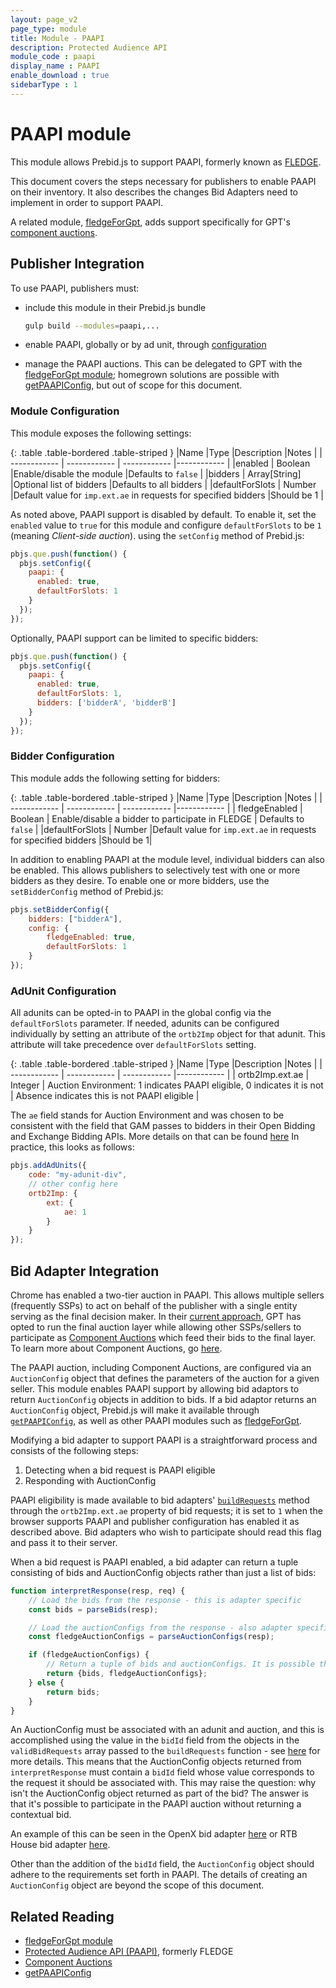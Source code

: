 ```yaml
---
layout: page_v2
page_type: module
title: Module - PAAPI
description: Protected Audience API
module_code : paapi
display_name : PAAPI
enable_download : true
sidebarType : 1
---
```


# PAAPI module

This module allows Prebid.js to support PAAPI, formerly known as [FLEDGE](https://github.com/WICG/turtledove/blob/main/FLEDGE.md).

This document covers the steps necessary for publishers to enable PAAPI on their inventory. It also describes
the changes Bid Adapters need to implement in order to support PAAPI.

A related module, [fledgeForGpt](/dev-docs/modules/fledgeForGpt.html), adds support specifically for GPT's [component auctions](https://developers.google.com/publisher-tag/reference#googletag.config.componentauctionconfig).

## Publisher Integration

To use PAAPI, publishers must:

- include this module in their Prebid.js bundle

   ```bash
   gulp build --modules=paapi,...
   ```

- enable PAAPI, globally or by ad unit, through [configuration](#config)
- manage the PAAPI auctions. This can be delegated to GPT with the [fledgeForGpt module](/dev-docs/modules/fledgeForGpt.html); homegrown solutions are possible with [getPAAPIConfig](/dev-docs/publisher-api-reference/getPAAPIConfig.html), but out of scope for this document.

<a id="config"></a>

### Module Configuration

This module exposes the following settings:

{: .table .table-bordered .table-striped }
|Name |Type |Description |Notes |
| ------------ | ------------ | ------------ |------------ |
|enabled | Boolean |Enable/disable the module |Defaults to `false` |
|bidders | Array[String] |Optional list of bidders |Defaults to all bidders |
|defaultForSlots | Number |Default value for `imp.ext.ae` in requests for specified bidders |Should be 1 |

As noted above, PAAPI support is disabled by default. To enable it, set the `enabled` value to `true` for this module and configure `defaultForSlots` to be `1` (meaning _Client-side auction_).
using the `setConfig` method of Prebid.js:

```js
pbjs.que.push(function() {
  pbjs.setConfig({
    paapi: {
      enabled: true,
      defaultForSlots: 1
    }
  });
});
```

Optionally, PAAPI support can be limited to specific bidders:

```js
pbjs.que.push(function() {
  pbjs.setConfig({
    paapi: {
      enabled: true,
      defaultForSlots: 1,
      bidders: ['bidderA', 'bidderB']
    }
  });
});
```

### Bidder Configuration

This module adds the following setting for bidders:

{: .table .table-bordered .table-striped }
|Name |Type |Description |Notes |
| ------------ | ------------ | ------------ |------------ |
| fledgeEnabled | Boolean | Enable/disable a bidder to participate in FLEDGE | Defaults to `false` |
|defaultForSlots | Number |Default value for `imp.ext.ae` in requests for specified bidders |Should be 1|

In addition to enabling PAAPI at the module level, individual bidders can also be enabled. This allows publishers to
selectively test with one or more bidders as they desire. To enable one or more bidders, use the `setBidderConfig` method
of Prebid.js:

```js
pbjs.setBidderConfig({
    bidders: ["bidderA"],
    config: {
        fledgeEnabled: true,
        defaultForSlots: 1
    }
});
```

### AdUnit Configuration

All adunits can be opted-in to PAAPI in the global config via the `defaultForSlots` parameter.
If needed, adunits can be configured individually by setting an attribute of the `ortb2Imp` object for that
adunit. This attribute will take precedence over `defaultForSlots` setting.

{: .table .table-bordered .table-striped }
|Name |Type |Description |Notes |
| ------------ | ------------ | ------------ |------------ |
| ortb2Imp.ext.ae | Integer | Auction Environment: 1 indicates PAAPI eligible, 0 indicates it is not | Absence indicates this is not PAAPI eligible |

The `ae` field stands for Auction Environment and was chosen to be consistent with the field that GAM passes to bidders
in their Open Bidding and Exchange Bidding APIs. More details on that can be found
[here](https://github.com/google/ads-privacy/tree/master/proposals/fledge-rtb#bid-request-changes-indicating-interest-group-auction-support)
In practice, this looks as follows:

```js
pbjs.addAdUnits({
    code: "my-adunit-div",
    // other config here
    ortb2Imp: {
        ext: {
            ae: 1
        }
    }
});
```

## Bid Adapter Integration

Chrome has enabled a two-tier auction in PAAPI. This allows multiple sellers (frequently SSPs) to act on behalf of the publisher with
a single entity serving as the final decision maker. In their [current approach](https://github.com/google/ads-privacy/tree/master/proposals/fledge-multiple-seller-testing),
GPT has opted to run the final auction layer while allowing other SSPs/sellers to participate as
[Component Auctions](https://github.com/WICG/turtledove/blob/main/FLEDGE.md#21-initiating-an-on-device-auction) which feed their
bids to the final layer. To learn more about Component Auctions, go [here](https://github.com/WICG/turtledove/blob/main/FLEDGE.md#24-scoring-bids-in-component-auctions).

The PAAPI auction, including Component Auctions, are configured via an `AuctionConfig` object that defines the parameters of the auction for a given
seller. This module enables PAAPI support by allowing bid adaptors to return `AuctionConfig` objects in addition to bids. If a bid adaptor returns an
`AuctionConfig` object, Prebid.js will make it available through [`getPAAPIConfig`](/dev-docs/publisher-api-reference/getPAAPIConfig.html), as well as other PAAPI modules such as [fledgeForGpt](/dev-docs/modules/fledgeForGpt.html).

Modifying a bid adapter to support PAAPI is a straightforward process and consists of the following steps:

1. Detecting when a bid request is PAAPI eligible
2. Responding with AuctionConfig

PAAPI eligibility is made available to bid adapters' [`buildRequests`](/dev-docs/bidder-adaptor.html#building-the-request) method through the `ortb2Imp.ext.ae` property of bid requests; it is set to `1` when the browser supports PAAPI and publisher configuration has enabled it as described above. Bid adapters
who wish to participate should read this flag and pass it to their server. 

When a bid request is PAAPI enabled, a bid adapter can return a tuple consisting of bids and AuctionConfig objects rather than just a list of bids:

```js
function interpretResponse(resp, req) {
    // Load the bids from the response - this is adapter specific
    const bids = parseBids(resp);

    // Load the auctionConfigs from the response - also adapter specific
    const fledgeAuctionConfigs = parseAuctionConfigs(resp);

    if (fledgeAuctionConfigs) {
        // Return a tuple of bids and auctionConfigs. It is possible that bids could be null.
        return {bids, fledgeAuctionConfigs};
    } else {
        return bids;
    }
}
```

An AuctionConfig must be associated with an adunit and auction, and this is accomplished using the value in the `bidId` field from the objects in the
`validBidRequests` array passed to the `buildRequests` function - see [here](/dev-docs/bidder-adaptor.html#ad-unit-params-in-the-validbidrequests-array)
for more details. This means that the AuctionConfig objects returned from `interpretResponse` must contain a `bidId` field whose value corresponds to
the request it should be associated with. This may raise the question: why isn't the AuctionConfig object returned as part of the bid? The
answer is that it's possible to participate in the PAAPI auction without returning a contextual bid.

An example of this can be seen in the OpenX bid adapter [here](https://github.com/prebid/Prebid.js/blob/master/modules/openxBidAdapter.js) or RTB House bid adapter [here](https://github.com/prebid/Prebid.js/blob/master/modules/rtbhouseBidAdapter.js).

Other than the addition of the `bidId` field, the `AuctionConfig` object should adhere to the requirements set forth in PAAPI. The details of creating an
`AuctionConfig` object are beyond the scope of this document.

## Related Reading

- [fledgeForGpt module](/dev-docs/modules/fledgeForGpt.html)
- [Protected Audience API (PAAPI)](https://github.com/WICG/turtledove/blob/main/FLEDGE.md), formerly FLEDGE
- [Component Auctions](https://github.com/WICG/turtledove/blob/main/FLEDGE.md#21-initiating-an-on-device-auction)
- [getPAAPIConfig](/dev-docs/publisher-api-reference/getPAAPIConfig.html)
